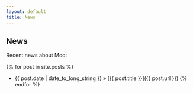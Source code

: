 ```yaml
---
layout: default
title: News
---
```

## News
Recent news about Moo:

{% for post in site.posts %}
 - {{ post.date | date_to_long_string }} &raquo; [{{ post.title }}]({{ post.url }})
{% endfor %}